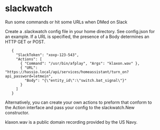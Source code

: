 # slackwatch
Run some commands or hit some URLs when DMed on Slack

Create a .slackwatch config file in your home directory. See config.json for an example. If a URL is specified, the presence of a Body determines an HTTP GET or POST.

```
   {
     "SlackToken": "xoxp-123-543",
     "Actions": [
       { "Command": "/usr/bin/afplay", "Args": "klaxon.wav" },
       { "URL": "https://hassio.local/api/services/homeassistant/turn_on?api_password=letmein",
         "Body": "{\"entity_id\":\"switch.bat_signal\"}"
       }
     ]
   }
```

Alternatively, you can create your own actions to preform that conform to the Action interface and pass your config to the slackwatch.New constructor.

klaxon.wav is a public domain recording provided by the US Navy.
